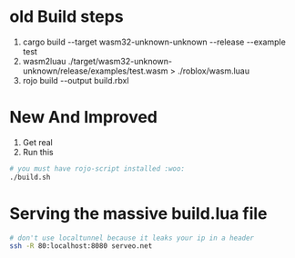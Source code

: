 # old Build steps

1. cargo build --target wasm32-unknown-unknown --release --example test
2. wasm2luau ./target/wasm32-unknown-unknown/release/examples/test.wasm > ./roblox/wasm.luau
3. rojo build --output build.rbxl

# New And Improved

1. Get real
2. Run this

```bash
# you must have rojo-script installed :woo:
./build.sh
```

# Serving the massive build.lua file

```bash
# don't use localtunnel because it leaks your ip in a header
ssh -R 80:localhost:8080 serveo.net
```
